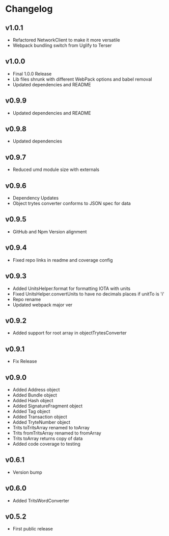 # Changelog

## v1.0.1

* Refactored NetworkClient to make it more versatile
* Webpack bundling switch from Uglify to Terser

## v1.0.0

* Final 1.0.0 Release
* Lib files shrunk with different WebPack options and babel removal
* Updated dependencies and README

## v0.9.9

* Updated dependencies and README

## v0.9.8

* Updated dependencies

## v0.9.7

* Reduced umd module size with externals

## v0.9.6

* Dependency Updates
* Object trytes converter conforms to JSON spec for data

## v0.9.5

* GitHub and Npm Version alignment

## v0.9.4

* Fixed repo links in readme and coverage config

## v0.9.3

* Added UnitsHelper.format for formatting IOTA with units
* Fixed UnitsHelper.convertUnits to have no decimals places if unitTo is 'i'
* Repo rename
* Updated webpack major ver

## v0.9.2

* Added support for root array in objectTrytesConverter

## v0.9.1

* Fix Release

## v0.9.0

* Added Address object
* Added Bundle object
* Added Hash object
* Added SignatureFragment object
* Added Tag object
* Added Transaction object
* Added TryteNumber object
* Trits toTritsArray renamed to toArray
* Trits fromTritsArray renamed to fromArray
* Trits toArray returns copy of data
* Added code coverage to testing

## v0.6.1

* Version bump

## v0.6.0

* Added TritsWordConverter

## v0.5.2

* First public release
